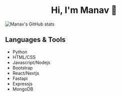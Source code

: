 <h1 align="center">Hi, I'm Manav 👋</h1>

![Manav's GitHub stats](https://github-readme-stats.vercel.app/api?username=ManavRaja&count_private=true&show_icons=true&theme=synthwave)

<h2>Languages & Tools</h2>
<ul>
  <li>Python</li>
  <li>HTML/CSS</li>
  <li>Javascript/Nodejs</li>
  <li>Bootstrap</li>
  <li>React/Nextjs</li>
  <li>Fastapi</li>
  <li>Expressjs</li>
  <li>MongoDB</li>
</ul>

<!--
**ManavRaja/ManavRaja** is a ✨ _special_ ✨ repository because its `README.md` (this file) appears on your GitHub profile.

Here are some ideas to get you started:

- 🔭 I’m currently working on ...
- 🌱 I’m currently learning ...
- 👯 I’m looking to collaborate on ...
- 🤔 I’m looking for help with ...
- 💬 Ask me about ...
- 📫 How to reach me: ...
- 😄 Pronouns: ...
- ⚡ Fun fact: ...
-->
